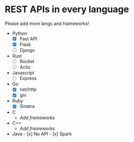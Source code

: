 # REST APIs in every language
Please add more langs and frameworks!

- Python
	- [x] Fast API
	- [x] Flask
	- [ ] Django
- Rust
	- [ ] Rocket
	- [ ] Actix
- Javascript
	- [ ] Express
- Go
	- [x] net/http
	- [x] gin
- Ruby
	- [x] Sinatra 
- C
	- *Add frameworks*
- C++
 	- *Add frameworks*
- Java
    	- [x] No API
    	- [x] Spark
